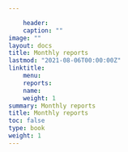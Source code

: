 ```yaml
---

 	header:
 	caption: ""
image: ""
layout: docs
title: Monthly reports
lastmod: "2021-08-06T00:00:00Z"
linktitle: 
 	menu:
 	reports:
 	name: 
 	weight: 1
summary: Monthly reports
title: Monthly reports
toc: false
type: book
weight: 1
---
```


 
